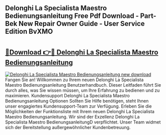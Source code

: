 ## Delonghi La Specialista Maestro Bedienungsanleitung Free Pdf Download - Part-Bek New Repair Owner Guide - User Service Edition BvXMO

# <h2><a href="http://df2ulaj.blite.top/?on=Delonghi+La+Specialista+Maestro+Bedienungsanleitung">🔗Download 👉🔴 Delonghi La Specialista Maestro Bedienungsanleitung</a></h2>

[![Delonghi La Specialista Maestro Bedienungsanleitung new download](https://i.imgur.com/lujVjoI.png)](http://df2ulaj.blite.top/?on=Delonghi+La+Specialista+Maestro+Bedienungsanleitung)
Fangen Sie an! Willkommen zu Ihrem neuen Delonghi La Specialista Maestro Bedienungsanleitung Benutzerhandbuch. Dieser Leitfaden führt Sie durch alles, was Sie wissen müssen, um Ihre Erfahrung zu bedienen und zu maximieren. Kundensupport Delonghi La Specialista Maestro Bedienungsanleitung Optionen Sollten Sie Hilfe benötigen, steht Ihnen unser engagiertes Kundensupport-Team zur Verfügung. Erleben Sie die Möglichkeiten der Funktionsliste mit Ihrem neuen Delonghi La Specialista Maestro Bedienungsanleitung. Wir sind der Exzellenz Delonghi La Specialista Maestro BedienungsanleitungD verpflichtet. Unser Team widmet sich der Bereitstellung außergewöhnlicher Kundenbetreuung.
